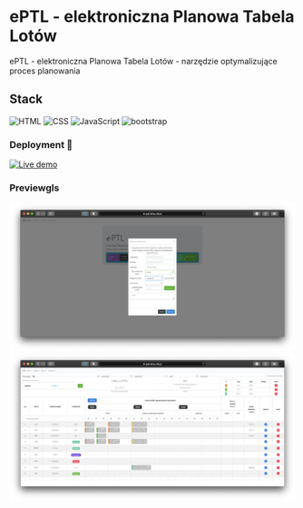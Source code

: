 # ePTL - elektroniczna Planowa Tabela Lotów 

ePTL - elektroniczna Planowa Tabela Lotów - narzędzie optymalizujące proces planowania

## Stack
![HTML](https://img.shields.io/badge/html-%234ea94b.svg?style=for-the-badge&logo=HTML&logoColor=white) 
![CSS](https://img.shields.io/badge/css-%23404d59.svg?style=for-the-badge&logo=CSS&logoColor=%2361DAFB) 
![JavaScript](https://img.shields.io/badge/JavaScript-%2320232a.svg?style=for-the-badge&logo=JavaScript&logoColor=%2361DAFB) 
![bootstrap](https://img.shields.io/badge/bootstrap-6DA55F?style=for-the-badge&logo=bootstrap&logoColor=white)

### Deployment 👋 
[![Live demo](https://img.shields.io/badge/live_demo-hosting_ct8.pl-green)][live]

### Previewgls
![preview][preview2-url]
![preview][preview1-url]

[preview1-url]: https://raw.githubusercontent.com/pajlotapps/eptl/main/preview/preview_001.png
[preview2-url]: https://raw.githubusercontent.com/pajlotapps/eptl/main/preview/preview_002.png

[live]: https://eptl.bha.ct8.pl/